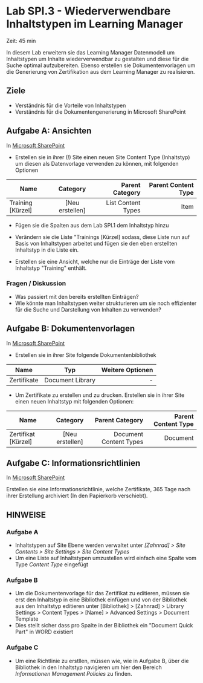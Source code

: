# Lab SPI.3 - Wiederverwendbare Inhaltstypen im Learning Manager
Zeit: 45 min

In diesem Lab erweitern sie das Learning Manager Datenmodell um Inhaltstypen um Inhalte wiederverwendbar zu gestalten und diese für die Suche optimal aufzubereiten.
Ebenso erstellen sie Dokumentenvorlagen um die Generierung von Zertifikation aus dem Learning Manager zu realisieren.

## Ziele
- Verständnis für die Vorteile von Inhaltstypen
- Verständnis für die Dokumentengenerierung in Microsoft SharePoint

## Aufgabe A: Ansichten

In [Microsoft SharePoint](https://crm149144.sharepoint.com/_layouts/15/sharepoint.aspx)
 
* Erstellen sie in ihrer (!) Site einen neuen Site Content Type (Inhaltstyp) um diesen als Datenvorlage verwenden zu können, mit folgenden Optionen

| Name         | Category | Parent Category | Parent Content Type |
|--------------|:-----:|-----------:|------:|
| Training [Kürzel] |  [Neu erstellen] |        List Content Types | Item |

* Fügen sie die Spalten aus dem Lab SPI.1 dem Inhaltstyp hinzu
* Verändern sie die Liste "Trainings [Kürzel] sodass, diese Liste nun auf Basis von Inhaltstypen arbeitet und fügen sie den eben erstellten Inhaltstyp in die Liste ein.

* Erstellen sie eine Ansicht, welche nur die Einträge der Liste vom Inhaltstyp "Training" enthält.

### Fragen / Diskussion
* Was passiert mit den bereits erstellten Einträgen?
* Wie könnte man Inhaltstypen weiter strukturieren um sie noch effizienter für die Suche und Darstellung von Inhalten zu verwenden?

## Aufgabe B: Dokumentenvorlagen

In [Microsoft SharePoint](https://crm149144.sharepoint.com/_layouts/15/sharepoint.aspx)
 
* Erstellen sie in ihrer Site folgende Dokumentenbibliothek


| Name         | Typ | Weitere Optionen |
|--------------|:-----:|-----------:|
| Zertifikate |  Document Library |-|

* Um Zertifikate zu erstellen und zu drucken. Erstellen sie in ihrer Site einen neuen Inhaltstyp mit folgenden Optionen:

| Name         | Category | Parent Category | Parent Content Type |
|--------------|:-----:|-----------:|------:|
| Zertifikat [Kürzel] |  [Neu erstellen] |        Document Content Types | Document |

## Aufgabe C: Informationsrichtlinien

In [Microsoft SharePoint](https://crm149144.sharepoint.com/_layouts/15/sharepoint.aspx)

Erstellen sie eine Informationsrichtlinie, welche Zertifikate, 365 Tage nach ihrer Erstellung archiviert (In den Papierkorb verschiebt).

## HINWEISE

### Aufgabe A
* Inhaltstypen auf Site Ebene werden verwaltet unter *[Zahnrad] > Site Contents > Site Settings > Site Content Types*
* Um eine Liste auf Inhaltstypen umzustellen wird einfach eine Spalte vom Type *Content Type* eingefügt

### Aufgabe B
* Um die Dokumentenvorlage für das Zertifikat zu editieren, müssen sie erst den Inhaltstyp in eine Bibliothek einfügen und von der Bibliothek aus den Inhaltstyp editieren unter [Bibliothek] > [Zahnrad] > Library Settings > Content Types > [Name] > Advanced Settings > Document Template
* Dies stellt sicher dass pro Spalte in der Bibliothek ein "Document Quick Part" in WORD existiert

### Aufgabe C

* Um eine Richtlinie zu erstllen, müssen wie, wie in Aufgabe B, über die Bibliothek in den Inhaltstyp navigieren um hier den Bereich *Informationen Management Policies* zu finden.

